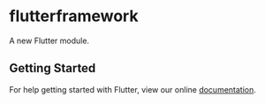 # flutterframework

A new Flutter module.

## Getting Started

For help getting started with Flutter, view our online
[documentation](https://flutter.dev/).

